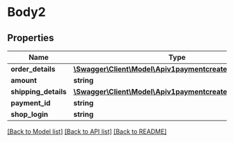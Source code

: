 # Body2

## Properties
Name | Type | Description | Notes
------------ | ------------- | ------------- | -------------
**order_details** | [**\Swagger\Client\Model\Apiv1paymentcreateOrderDetails**](Apiv1paymentcreateOrderDetails.md) |  | [optional] 
**amount** | **string** |  | [optional] 
**shipping_details** | [**\Swagger\Client\Model\Apiv1paymentcreateShippingDetails**](Apiv1paymentcreateShippingDetails.md) |  | [optional] 
**payment_id** | **string** |  | [optional] 
**shop_login** | **string** |  | [optional] 

[[Back to Model list]](../../README.md#documentation-for-models) [[Back to API list]](../../README.md#documentation-for-api-endpoints) [[Back to README]](../../README.md)

